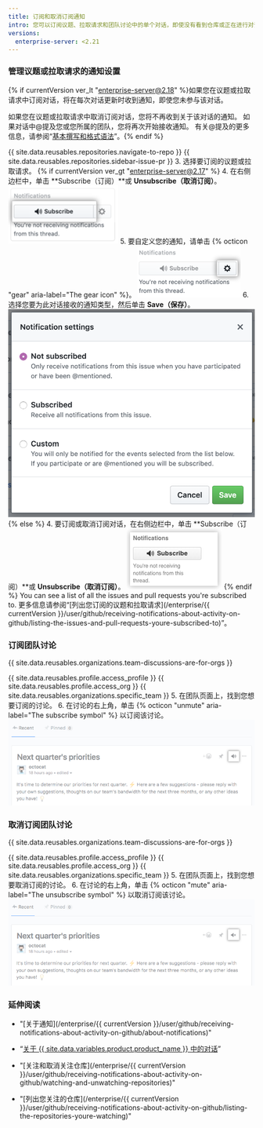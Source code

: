```yaml
---
title: 订阅和取消订阅通知
intro: 您可以订阅议题、拉取请求和团队讨论中的单个对话，即使没有看到仓库或正在进行对话的团队成员。 如果您对对话不再感兴趣，您可以取消订阅或自定义接收的通知类型。
versions:
  enterprise-server: <2.21
---
```


### 管理议题或拉取请求的通知设置

{% if currentVersion ver_lt "enterprise-server@2.18" %}如果您在议题或拉取请求中订阅对话，将在每次对话更新时收到通知，即使您未参与该对话。

如果您在议题或拉取请求中取消订阅对话，您将不再收到关于该对话的通知。 如果对话中@提及您或您所属的团队，您将再次开始接收通知。 有关@提及的更多信息，请参阅“[基本撰写和格式语法](/articles/basic-writing-and-formatting-syntax/#mentioning-people-and-teams)”。{% endif %}

{{ site.data.reusables.repositories.navigate-to-repo }}
{{ site.data.reusables.repositories.sidebar-issue-pr }}
3. 选择要订阅的议题或拉取请求。
{% if currentVersion ver_gt "enterprise-server@2.17" %}
4. 在右侧边栏中，单击 **Subscribe（订阅）**或 **Unsubscribe（取消订阅）**。 ![对话订阅按钮](/assets/images/help/notifications/subscribe_button_with_gear.png)
5. 要自定义您的通知，请单击 {% octicon "gear" aria-label="The gear icon" %}。 ![对话订阅旁边的齿轮按钮](/assets/images/help/notifications/subscribe_button_with_gear_chosen.png)
6. 选择您要为此对话接收的通知类型，然后单击 **Save（保存）**。 ![对话订阅选项列表](/assets/images/help/notifications/subscribe_options.png)
{% else %}
4. 要订阅或取消订阅对话，在右侧边栏中，单击 **Subscribe（订阅）**或 **Unsubscribe（取消订阅）**。 ![对话订阅按钮](/assets/images/help/notifications/subscribe_button.png)
{% endif %}
You can see a list of all the issues and pull requests you're subscribed to. 更多信息请参阅“[列出您订阅的议题和拉取请求](/enterprise/{{ currentVersion }}/user/github/receiving-notifications-about-activity-on-github/listing-the-issues-and-pull-requests-youre-subscribed-to)”。

### 订阅团队讨论

{{ site.data.reusables.organizations.team-discussions-are-for-orgs }}

{{ site.data.reusables.profile.access_profile }}
{{ site.data.reusables.profile.access_org }}
{{ site.data.reusables.organizations.specific_team }}
5. 在团队页面上，找到您想要订阅的讨论。
6. 在讨论的右上角，单击 {% octicon "unmute" aria-label="The subscribe symbol" %} 以订阅该讨论。 ![团队讨论订阅按钮](/assets/images/help/notifications/team-discussion-subscribe-button.png)

### 取消订阅团队讨论

{{ site.data.reusables.organizations.team-discussions-are-for-orgs }}

{{ site.data.reusables.profile.access_profile }}
{{ site.data.reusables.profile.access_org }}
{{ site.data.reusables.organizations.specific_team }}
5. 在团队页面上，找到您想要取消订阅的讨论。
6. 在讨论的右上角，单击 {% octicon "mute" aria-label="The unsubscribe symbol" %} 以取消订阅该讨论。 ![团队讨论订阅按钮](/assets/images/help/notifications/team-discussion-unsubscribe-button.png)

### 延伸阅读

- "[关于通知](/enterprise/{{ currentVersion }}/user/github/receiving-notifications-about-activity-on-github/about-notifications)"
- “[关于 {{ site.data.variables.product.product_name }} 中的对话](/articles/about-conversations-on-github)”
- "[关注和取消关注仓库](/enterprise/{{ currentVersion }}/user/github/receiving-notifications-about-activity-on-github/watching-and-unwatching-repositories)"

- "[列出您关注的仓库](/enterprise/{{ currentVersion }}/user/github/receiving-notifications-about-activity-on-github/listing-the-repositories-youre-watching)"
